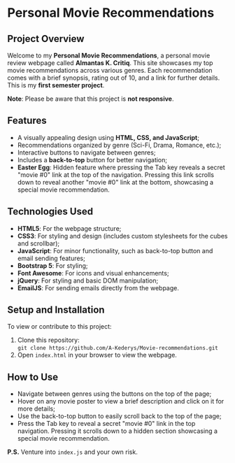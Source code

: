 # Personal Movie Recommendations

## Project Overview

Welcome to my **Personal Movie Recommendations**, a personal movie review webpage called **Almantas K. Critiq**. 
This site showcases my top movie recommendations across various genres. Each recommendation comes with a brief synopsis, rating out of 10, and a link for further details.
This is my **first semester project**.

**Note**: Please be aware that this project is **not responsive**.

## Features

- A visually appealing design using **HTML, CSS, and JavaScript**;
- Recommendations organized by genre (Sci-Fi, Drama, Romance, etc.);
- Interactive buttons to navigate between genres;
- Includes a **back-to-top** button for better navigation;
- **Easter Egg**: Hidden feature where pressing the Tab key reveals a secret "movie #0" link at the top of the navigation. 
Pressing this link scrolls down to reveal another "movie #0" link at the bottom, showcasing a special movie recommendation.

## Technologies Used

- **HTML5**: For the webpage structure;
- **CSS3**: For styling and design (includes custom stylesheets for the cubes and scrollbar);
- **JavaScript**: For minor functionality, such as back-to-top button and email sending features;
- **Bootstrap 5**: For styling;
- **Font Awesome**: For icons and visual enhancements;
- **jQuery**: For styling and basic DOM manipulation;
- **EmailJS**: For sending emails directly from the webpage.

## Setup and Installation

To view or contribute to this project:

1. Clone this repository:  
   `git clone https://github.com/A-Kederys/Movie-recommendations.git`
2. Open `index.html` in your browser to view the webpage.

## How to Use

- Navigate between genres using the buttons on the top of the page;
- Hover on any movie poster to view a brief description and click on it for more details;
- Use the back-to-top button to easily scroll back to the top of the page;
- Press the Tab key to reveal a secret "movie #0" link in the top navigation.
Pressing it scrolls down to a hidden section showcasing a special movie recommendation.

**P.S.**
Venture into `index.js` and your own risk.
